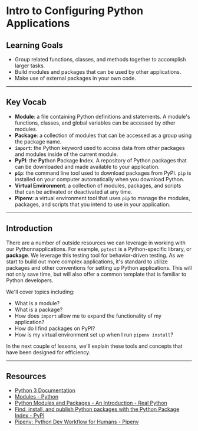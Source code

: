 # Intro to Configuring Python Applications

## Learning Goals

- Group related functions, classes, and methods together to accomplish larger
tasks.
- Build modules and packages that can be used by other applications.
- Make use of external packages in your own code.

***

## Key Vocab

- **Module**: a file containing Python definitions and statements. A module's
functions, classes, and global variables can be accessed by other modules.
- **Package**: a collection of modules that can be accessed as a group using
the package name.
- **`import`**: the Python keyword used to access data from other packages and
modules inside of the current module.
- **PyPI**: the **Py**thon **P**ackage **I**ndex. A repository of Python
packages that can be downloaded and made available to your application.
- **`pip`**: the command line tool used to download packages from PyPI. `pip`
is installed on your computer automatically when you download Python.
- **Virtual Environment**: a collection of modules, packages, and scripts that
can be activated or deactivated at any time.
- **Pipenv**: a virtual environment tool that uses `pip` to manage the modules,
packages, and scripts that you intend to use in your application.

***

## Introduction

There are a number of outside resources we can leverage in working with our
Pythonnapplications. For example, `pytest` is a Python-specific library, or
**package**. We leverage this testing tool for behavior-driven testing. As we
start to build out more complex applications, it's standard to utilize
packages and other conventions for setting up Python applications. This will
not only save time, but will also offer a common template that is familiar to
Python developers.

We'll cover topics including:

- What is a module?
- What is a package?
- How does `import` allow me to expand the functionality of my application?
- How do I find packages on PyPI?
- How is my virtual environment set up when I run `pipenv install`?

In the next couple of lessons, we'll explain these tools and concepts that have
been designed for efficiency.

***

## Resources

- [Python 3 Documentation][python docs]
- [Modules - Python](https://docs.python.org/3/tutorial/modules.html)
- [Python Modules and Packages - An Introduction - Real Python](https://realpython.com/python-modules-packages/)
- [Find, install, and publish Python packages with the Python Package Index - PyPI](https://pypi.org/)
- [Pipenv: Python Dev Workflow for Humans - Pipenv](https://pipenv.pypa.io/en/latest/)

[python docs]: https://docs.python.org/3/
